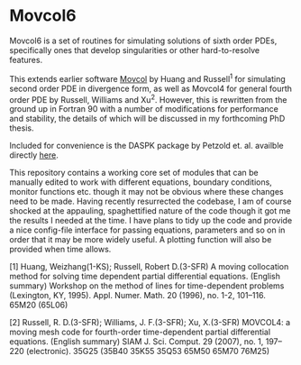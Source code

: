 # Movcol6

Movcol6 is a set of routines for simulating solutions of sixth order PDEs, specifically ones that develop singularities or other hard-to-resolve features.

This extends earlier software [Movcol](https://www.math.ku.edu/~huang/research/movcol/movcol.html) by Huang and Russell<sup>1</sup> for simulating second order PDE in divergence form, as well as Movcol4 for general fourth order PDE by Russell, Williams and Xu<sup>2</sup>. However, this is rewritten from the ground up in Fortran 90 with a number of modifications for performance and stability, the details of which will be discussed in my forthcoming PhD thesis. 

Included for convenience is the DASPK package by Petzold et. al. availble directly [here](http://www.cs.ucsb.edu/~cse/software.html).

This repository contains a working core set of modules that can be manually edited to work with different equations, boundary conditions, monitor functions etc. though it may not be obvious where these changes need to be made. Having recently resurrected the codebase, I am of course shocked at the appauling, spaghettified nature of the code though it got me the results I needed at the time. I have plans to tidy up the code and provide a nice config-file interface for passing equations, parameters and so on in order that it may be more widely useful. A plotting function will also be provided when time allows. 


[1] Huang, Weizhang(1-KS); Russell, Robert D.(3-SFR)
A moving collocation method for solving time dependent partial differential equations. (English summary)
Workshop on the method of lines for time-dependent problems (Lexington, KY, 1995).
Appl. Numer. Math. 20 (1996), no. 1-2, 101–116.
65M20 (65L06)

[2] Russell, R. D.(3-SFR); Williams, J. F.(3-SFR); Xu, X.(3-SFR)
MOVCOL4: a moving mesh code for fourth-order time-dependent partial differential equations. (English summary)
SIAM J. Sci. Comput. 29 (2007), no. 1, 197–220 (electronic).
35G25 (35B40 35K55 35Q53 65M50 65M70 76M25)
